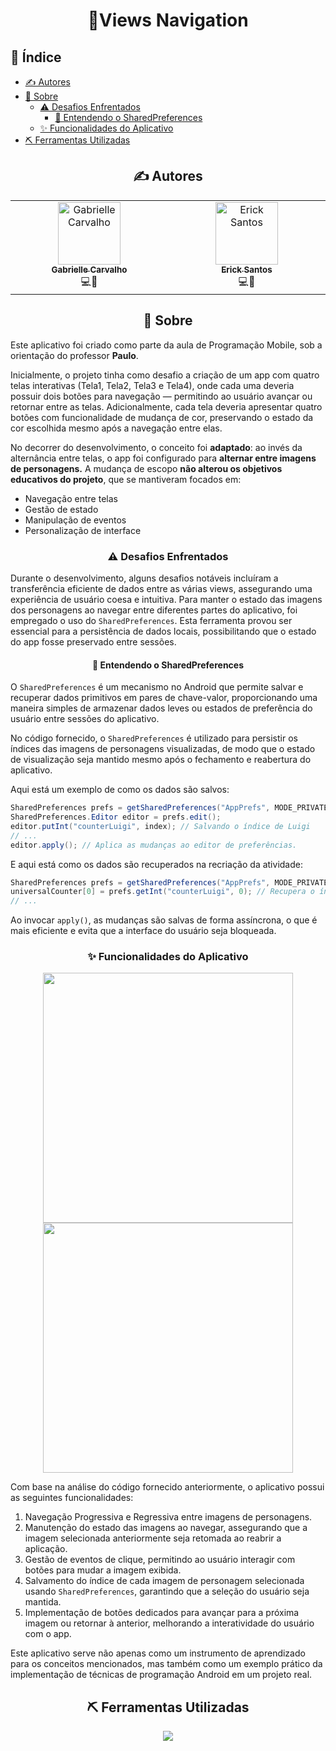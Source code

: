 <h1 align="center">📱Views Navigation</h1>

## 📝 Índice
- [✍️ Autores](#%EF%B8%8F-autores)
- [🧐 Sobre](#-sobre)
  - [⚠ Desafios Enfrentados](#-desafios-enfrentados)
    - [📖 Entendendo o SharedPreferences](#-entendendo-o-sharedpreferences)
  - [✨ Funcionalidades do Aplicativo](#-funcionalidades-do-aplicativo)
- [⛏️ Ferramentas Utilizadas](#%EF%B8%8F-ferramentas-utilizadas)

<h2 align=center>✍️ Autores</h2>

<table align=center>
  <tbody>
    <tr>
      <td align="center" valign="top" width="14.28%"><a href="https://github.com/GabrielleCGNeves"><img src="https://avatars.githubusercontent.com/u/88461057?v=4" width="100px;" alt="Gabrielle Carvalho"/><br /><sub><b>Gabrielle Carvalho</b></sub></a><br />💻🎨</td>
      <td align="center" valign="top" width="14.28%"><a href="https://github.com/ericksantos12"><img src="https://avatars.githubusercontent.com/u/16109127?v=4" width="100px;" alt="Erick Santos"/><br /><sub><b>Erick Santos</b></sub></a><br />💻📖</td>
    </tr>
  </tbody>
</table>

<h2 align=center>🧐 Sobre</h2>

Este aplicativo foi criado como parte da aula de Programação Mobile, sob a orientação do professor **Paulo**. 

Inicialmente, o projeto tinha como desafio a criação de um app com quatro telas interativas (Tela1, Tela2, Tela3 e Tela4), onde cada uma deveria possuir dois botões para navegação — permitindo ao usuário avançar ou retornar entre as telas. Adicionalmente, cada tela deveria apresentar quatro botões com funcionalidade de mudança de cor, preservando o estado da cor escolhida mesmo após a navegação entre elas. 

No decorrer do desenvolvimento, o conceito foi **adaptado**: ao invés da alternância entre telas, o app foi configurado para **alternar entre imagens de personagens.** A mudança de escopo **não alterou os objetivos educativos do projeto**, que se mantiveram focados em:

- Navegação entre telas
- Gestão de estado
- Manipulação de eventos
- Personalização de interface

<h3 align=center>⚠ Desafios Enfrentados</h3>

Durante o desenvolvimento, alguns desafios notáveis incluíram a transferência eficiente de dados entre as várias views, assegurando uma experiência de usuário coesa e intuitiva. Para manter o estado das imagens dos personagens ao navegar entre diferentes partes do aplicativo, foi empregado o uso do `SharedPreferences`. Esta ferramenta provou ser essencial para a persistência de dados locais, possibilitando que o estado do app fosse preservado entre sessões.

<h4 align=center>📖 Entendendo o SharedPreferences</h4>

O `SharedPreferences` é um mecanismo no Android que permite salvar e recuperar dados primitivos em pares de chave-valor, proporcionando uma maneira simples de armazenar dados leves ou estados de preferência do usuário entre sessões do aplicativo.

No código fornecido, o `SharedPreferences` é utilizado para persistir os índices das imagens de personagens visualizadas, de modo que o estado de visualização seja mantido mesmo após o fechamento e reabertura do aplicativo.

Aqui está um exemplo de como os dados são salvos:
```java
SharedPreferences prefs = getSharedPreferences("AppPrefs", MODE_PRIVATE);
SharedPreferences.Editor editor = prefs.edit();
editor.putInt("counterLuigi", index); // Salvando o índice de Luigi
// ...
editor.apply(); // Aplica as mudanças ao editor de preferências.
```

E aqui está como os dados são recuperados na recriação da atividade:
```java
SharedPreferences prefs = getSharedPreferences("AppPrefs", MODE_PRIVATE);
universalCounter[0] = prefs.getInt("counterLuigi", 0); // Recupera o índice de Luigi
// ...
```

Ao invocar `apply()`, as mudanças são salvas de forma assíncrona, o que é mais eficiente e evita que a interface do usuário seja bloqueada.

<h3 align=center>✨ Funcionalidades do Aplicativo</h3>
<div align=center>
  <img src="https://files.catbox.moe/5mhray.png" height="400"> 
  <img src="https://files.catbox.moe/ncmuhw.png" height="400"> 
</div>

Com base na análise do código fornecido anteriormente, o aplicativo possui as seguintes funcionalidades:

1. Navegação Progressiva e Regressiva entre imagens de personagens.
2. Manutenção do estado das imagens ao navegar, assegurando que a imagem selecionada anteriormente seja retomada ao reabrir a aplicação.
3. Gestão de eventos de clique, permitindo ao usuário interagir com botões para mudar a imagem exibida.
4. Salvamento do índice de cada imagem de personagem selecionada usando `SharedPreferences`, garantindo que a seleção do usuário seja mantida.
5. Implementação de botões dedicados para avançar para a próxima imagem ou retornar à anterior, melhorando a interatividade do usuário com o app.

Este aplicativo serve não apenas como um instrumento de aprendizado para os conceitos mencionados, mas também como um exemplo prático da implementação de técnicas de programação Android em um projeto real.

<h2 align=center>⛏️ Ferramentas Utilizadas</h2>
<div align=center>
<a href="https://skillicons.dev"><img src="https://skillicons.dev/icons?i=androidstudio,java,github,git"></a>
</div>

